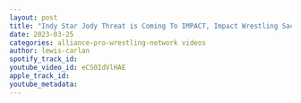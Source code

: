 ```yaml
---
layout: post
title: "Indy Star Jody Threat is Coming To IMPACT, Impact Wrestling Sacrifice, Tasha Steelz Returns & More!"
date: 2023-03-25
categories: alliance-pro-wrestling-network videos
author: lewis-carlan
spotify_track_id: 
youtube_video_id: eCS0IdVlHAE
apple_track_id: 
youtube_metadata: 
---
```

